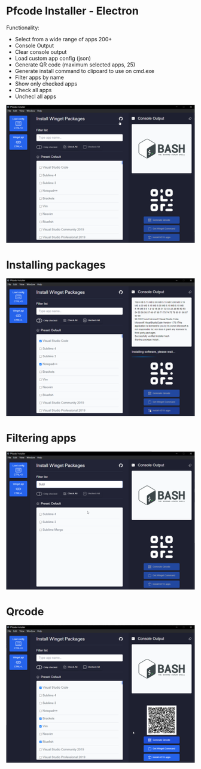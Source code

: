 # Pfcode Installer - Electron

Functionality:

- Select from a wide range of apps 200+
- Console Output
- Clear console output
- Load custom app config (json)
- Generate QR code (maximum selected apps, 25)
- Generate install command to clipoard to use on cmd.exe
- Filter apps by name
- Show only checked apps
- Check all apps
- Unchecl all apps

![alt text](./assets/app-1.png)

# Installing packages

![alt text](./assets/app-2.png)

# Filtering apps

![alt text](./assets/app-3.png)

# Qrcode

![alt text](./assets/app-4.png)

